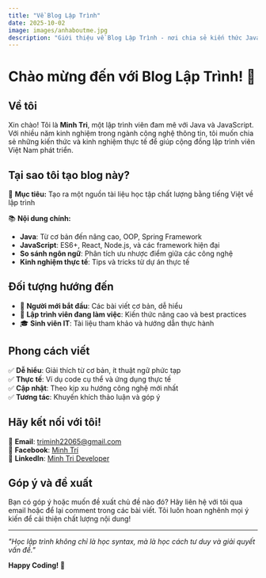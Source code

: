 ```yaml
---
title: "Về Blog Lập Trình"
date: 2025-10-02
image: images/anhaboutme.jpg
description: "Giới thiệu về Blog Lập Trình - nơi chia sẻ kiến thức Java và JavaScript bằng tiếng Việt"
---
```


# Chào mừng đến với Blog Lập Trình! 👋

## Về tôi

Xin chào! Tôi là **Minh Tri**, một lập trình viên đam mê với Java và JavaScript. Với nhiều năm kinh nghiệm trong ngành công nghệ thông tin, tôi muốn chia sẻ những kiến thức và kinh nghiệm thực tế để giúp cộng đồng lập trình viên Việt Nam phát triển.

## Tại sao tôi tạo blog này?

🎯 **Mục tiêu:** Tạo ra một nguồn tài liệu học tập chất lượng bằng tiếng Việt về lập trình

📚 **Nội dung chính:**
- **Java**: Từ cơ bản đến nâng cao, OOP, Spring Framework
- **JavaScript**: ES6+, React, Node.js, và các framework hiện đại
- **So sánh ngôn ngữ**: Phân tích ưu nhược điểm giữa các công nghệ
- **Kinh nghiệm thực tế**: Tips và tricks từ dự án thực tế

## Đối tượng hướng đến

- 🌱 **Người mới bắt đầu**: Các bài viết cơ bản, dễ hiểu
- 💼 **Lập trình viên đang làm việc**: Kiến thức nâng cao và best practices
- 🎓 **Sinh viên IT**: Tài liệu tham khảo và hướng dẫn thực hành

## Phong cách viết

✅ **Dễ hiểu**: Giải thích từ cơ bản, ít thuật ngữ phức tạp  
✅ **Thực tế**: Ví dụ code cụ thể và ứng dụng thực tế  
✅ **Cập nhật**: Theo kịp xu hướng công nghệ mới nhất  
✅ **Tương tác**: Khuyến khích thảo luận và góp ý  

## Hãy kết nối với tôi!

📧 **Email**: triminh22065@gmail.com  
💬 **Facebook**: [Minh Trí](https://www.facebook.com/minh.tri.805054)  
💼 **LinkedIn**: [Minh Tri Developer](https://www.linkedin.com/in/nguy%E1%BB%85n-ho%C3%A0ng-minh-tr%C3%AD-3a6773322/)  

## Góp ý và đề xuất

Bạn có góp ý hoặc muốn đề xuất chủ đề nào đó? Hãy liên hệ với tôi qua email hoặc để lại comment trong các bài viết. Tôi luôn hoan nghênh mọi ý kiến để cải thiện chất lượng nội dung!

---

*"Học lập trình không chỉ là học syntax, mà là học cách tư duy và giải quyết vấn đề."*

**Happy Coding! 🚀**